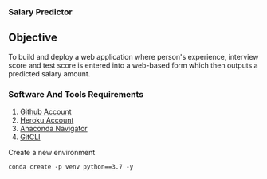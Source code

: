 ### Salary Predictor

## Objective
To build and deploy a web application where person's experience, interview score and test score is entered into a web-based form which then outputs a predicted salary amount.

### Software And Tools Requirements
1. [Github Account](https://github.com)
2. [Heroku Account](https://heroku.com)
3. [Anaconda Navigator](https://www.anaconda.com/download)
4. [GitCLI](https://git-scm.com/downloads)

Create a new environment
```
conda create -p venv python==3.7 -y
```

